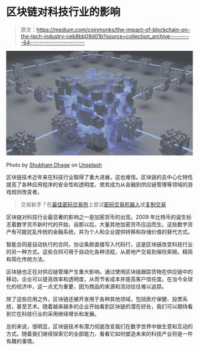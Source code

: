 # 区块链对科技行业的影响

> 原文：<https://medium.com/coinmonks/the-impact-of-blockchain-on-the-tech-industry-ceb8bb09d01b?source=collection_archive---------64----------------------->

![](img/b6e515820470d814522df11d5ca43bc9.png)

Photo by [Shubham Dhage](https://unsplash.com/@theshubhamdhage?utm_source=medium&utm_medium=referral) on [Unsplash](https://unsplash.com?utm_source=medium&utm_medium=referral)

区块链技术近年来在科技行业取得了重大进展，这也难怪。区块链的去中心化特性提高了各种应用程序的安全性和透明度，使其成为从金融到供应链管理等领域的游戏规则改变者。

> 交易新手？在[最佳密码交易所](/coinmonks/crypto-exchange-dd2f9d6f3769)上尝试[密码交易机器人](/coinmonks/crypto-trading-bot-c2ffce8acb2a)或[复制交易](/coinmonks/top-10-crypto-copy-trading-platforms-for-beginners-d0c37c7d698c)

区块链对科技行业最显著的影响之一是加密货币的出现。2009 年比特币的诞生标志着数字货币新时代的开始，自那以后，大量其他加密货币应运而生。这些数字资产有可能扰乱传统的金融系统，并为个人和企业提供转移和存储价值的替代方式。

智能合同是自动执行的合同，协议条款直接写入代码行，这是区块链改变科技行业的另一种方式。这些合同可用于自动化各种流程，从房地产交易到保险索赔，精简和简化传统方法。

区块链也正在对供应链管理产生重大影响。通过使用区块链跟踪货物在供应链中的移动，企业可以提高效率和透明度，从而节省成本并提高客户信任度。在当今全球化的经济中，这一点尤为重要，因为商品的来源和流动往往难以追踪。

除了这些应用之外，区块链还被开发用于各种其他领域，包括医疗保健、投票系统，甚至艺术。随着越来越多的企业开始看到区块链的潜在好处，我们可以期待看到它在科技行业的采用继续增长和发展。

总的来说，很明显，区块链技术有潜力彻底改变我们在数字世界中做生意和互动的方式。随着我们继续探索它的全部能力，看看它如何塑造未来的科技产业将是一件有趣的事情。
